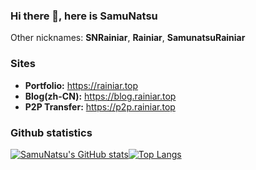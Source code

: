 ### Hi there 👋, here is SamuNatsu

Other nicknames: **SNRainiar**, **Rainiar**, **SamunatsuRainiar**

### Sites

* **Portfolio:** <https://rainiar.top>
* **Blog(zh-CN):** <https://blog.rainiar.top>  
* **P2P Transfer:** <https://p2p.rainiar.top>

### Github statistics

<a href="https://github.com/anuraghazra/github-readme-stats"><img align="center" alt="SamuNatsu's GitHub stats" src="https://github-readme-stats.vercel.app/api?username=SamuNatsu&count_private=true&show_icons=true&theme=one_dark_pro&hide_border=true&include_all_commits=true" /></a><a href="https://github.com/anuraghazra/github-readme-stats"><img align="center" alt="Top Langs" src="https://github-readme-stats.vercel.app/api/top-langs/?username=SamuNatsu&layout=compact&theme=one_dark_pro&hide_border=true&" /></a>

